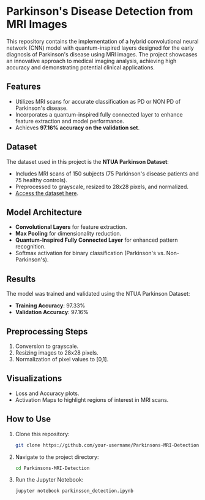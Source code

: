 # Parkinson's Disease Detection from MRI Images

This repository contains the implementation of a hybrid convolutional neural network (CNN) model with quantum-inspired layers designed for the early diagnosis of Parkinson's disease using MRI images. The project showcases an innovative approach to medical imaging analysis, achieving high accuracy and demonstrating potential clinical applications.

## Features
- Utilizes MRI scans for accurate classification as PD or NON PD of Parkinson's disease.
- Incorporates a quantum-inspired fully connected layer to enhance feature extraction and model performance.
- Achieves **97.16% accuracy on the validation set**.

## Dataset
The dataset used in this project is the **NTUA Parkinson Dataset**:
- Includes MRI scans of 150 subjects (75 Parkinson's disease patients and 75 healthy controls).
- Preprocessed to grayscale, resized to 28x28 pixels, and normalized.
- [Access the dataset here](https://www.kaggle.com/datasets/shayalvaghasiya/ntua-parkinsons).

## Model Architecture
- **Convolutional Layers** for feature extraction.
- **Max Pooling** for dimensionality reduction.
- **Quantum-Inspired Fully Connected Layer** for enhanced pattern recognition.
- Softmax activation for binary classification (Parkinson's vs. Non-Parkinson's).

## Results
The model was trained and validated using the NTUA Parkinson Dataset:
- **Training Accuracy**: 97.33%
- **Validation Accuracy**: 97.16%

## Preprocessing Steps
1. Conversion to grayscale.
2. Resizing images to 28x28 pixels.
3. Normalization of pixel values to [0,1].

## Visualizations
- Loss and Accuracy plots.
- Activation Maps to highlight regions of interest in MRI scans.

## How to Use
1. Clone this repository:
   ```bash
   git clone https://github.com/your-username/Parkinsons-MRI-Detection.git
2. Navigate to the project directory:
   ```bash
   cd Parkinsons-MRI-Detection
3. Run the Jupyter Notebook:
   ```bash
   jupyter notebook parkinsson_detection.ipynb
